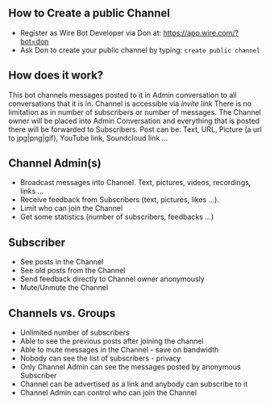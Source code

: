 ## How to Create a public Channel
 - Register as Wire Bot Developer via Don at: https://app.wire.com/?bot=don
 - Ask Don to create your public channel by typing: `create public channel`
 
## How does it work?
This bot channels messages posted to it in Admin conversation to all conversations that it is in.
Channel is accessible via *invite link* 
There is no limitation as in number of subscribers or number of messages. 
The Channel owner will be placed into Admin Conversation and everything that is posted there will be forwarded to 
Subscribers. Post can be: Text, URL, Picture (a url to jpg|png|gif), YouTube link, Soundcloud link ... 

## Channel Admin(s)
 - Broadcast messages into Channel. Text, pictures, videos, recordings, links ...
 - Receive feedback from Subscribers (text, pictures, likes ...). 
 - Limit who can join the Channel
 - Get some statistics (number of subscribers, feedbacks ...) 
 
## Subscriber
 - See posts in the Channel
 - See old posts from the Channel
 - Send feedback directly to Channel owner anonymously 
 - Mute/Unmute the Channel
 
## Channels vs. Groups
 - Unlimited number of subscribers
 - Able to see the previous posts after joining the channel
 - Able to mute messages in the Channel - save on bandwidth
 - Nobody can see the list of subscribers - privacy
 - Only Channel Admin can see the messages posted by anonymous Subscriber 
 - Channel can be advertised as a link and anybody can subscribe to it
 - Channel Admin can control who can join the Channel


